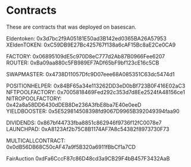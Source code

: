 # Contracts

These are contracts that was deployed on basescan.

Eldentoken: 0x3d7bc2f9A05181E50ad3B142ed0365BA26A57953<br/>
XEldenTOKEN: 0xC59DB9E27Bc425767f138a6cAF15Bc8aE2Ce0CA9

FACTORY: 0x06895109dE5c970D8eC777d2Ab87B0966Fee6207<br/>
ROUTER: 0xBa09aa880c5FB989EF7ADf65bF9bf123cE16c5CB

SWAPMASTER: 0x4738D11057Dfc9D07eee68A085351C63dc5474d1

POSITIONHELPER: 0x84BF65a34e113262DD3eD0bBf723B0F416E02aC3<br/>
NFTPOOLFACTORY: 0x7005818469Fed292c353d7d8Ee2524fA48156ce1<br/>
NITROPOOLFACTORY: 0x42a8a58DD6430dDEB8De236A3fbE8ba7E40e0eeD<br/>
YIELDBOOSTER: 0x5E529814508398fd9067D9965B392049394faa90

DIVIDENDS: 0x867bf44733fba8851c862946f9736f12fC0078e7<br/>
LAUNCHPAD: 0xA8123Af2b75C8B1174AF7A8c54382f8973730F73

MULTICALLCONTRACT: 0x0dB56DB68C50cAF47a9f5B320a6911fBbCf1a7CD

FairAuction 0xdFa6CccF87c86D48cd3a9CB29F4bB457F3432AaB
